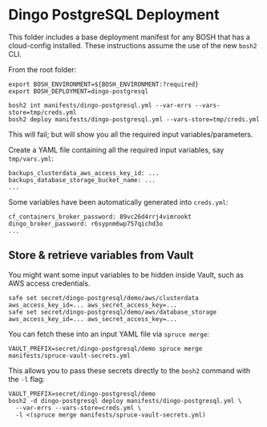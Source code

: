 # Dingo PostgreSQL Deployment

This folder includes a base deployment manifest for any BOSH that has a cloud-config installed. These instructions assume the use of the new `bosh2` CLI.

From the root folder:

```
export BOSH_ENVIRONMENT=${BOSH_ENVIRONMENT:?required}
export BOSH_DEPLOYMENT=dingo-postgresql

bosh2 int manifests/dingo-postgresql.yml --var-errs --vars-store=tmp/creds.yml
bosh2 deploy manifests/dingo-postgresql.yml --vars-store=tmp/creds.yml
```

This will fail; but will show you all the required input variables/parameters.

Create a YAML file containing all the required input variables, say `tmp/vars.yml`:

```
backups_clusterdata_aws_access_key_id: ...
backups_database_storage_bucket_name: ...
...
```

Some variables have been automatically generated into `creds.yml`:

```
cf_containers_broker_password: 89vc26d4rrj4vimrookt
dingo_broker_password: r6sypnm6wp757qichd3o
...
```

## Store & retrieve variables from Vault

You might want some input variables to be hidden inside Vault, such as AWS access credentials.

```
safe set secret/dingo-postgresql/demo/aws/clusterdata aws_access_key_id=... aws_secret_access_key=...
safe set secret/dingo-postgresql/demo/aws/database_storage aws_access_key_id=... aws_secret_access_key=...
```

You can fetch these into an input YAML file via `spruce merge`:

```
VAULT_PREFIX=secret/dingo-postgresql/demo spruce merge manifests/spruce-vault-secrets.yml
```

This allows you to pass these secrets directly to the `bosh2` command with the `-l` flag:

```
VAULT_PREFIX=secret/dingo-postgresql/demo
bosh2 -d dingo-postgresql deploy manifests/dingo-postgresql.yml \
  --var-errs --vars-store=creds.yml \
  -l <(spruce merge manifests/spruce-vault-secrets.yml)
```
